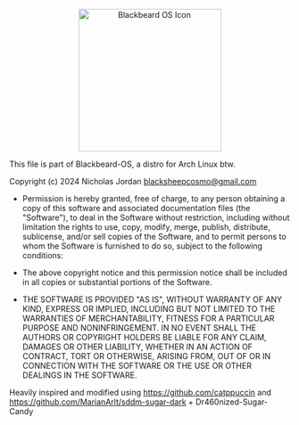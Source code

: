 <p align="center">
  <img src="https://cdn.discordapp.com/attachments/712174300291137638/1225122047890297023/blackbeard-os-icon.png?ex=661ffad1&is=660d85d1&hm=eec3f1f4dd43c71d1d759519a9cbc7ce3af3d31ece4adffc4e2a6da135cfc878&" alt="Blackbeard OS Icon" width="256" height="256">
</p>

<p align="left">
This file is part of Blackbeard-OS, a distro for Arch Linux btw.

  Copyright (c) 2024 Nicholas Jordan <blacksheepcosmo@gmail.com>

* Permission is hereby granted, free of charge, to any person
  obtaining a copy of this software and associated documentation
  files (the "Software"), to deal in the Software without restriction,
  including without limitation the rights to use, copy, modify, merge,
  publish, distribute, sublicense, and/or sell copies of the Software,
  and to permit persons to whom the Software is furnished to do so,
  subject to the following conditions:

* The above copyright notice and this permission notice shall be included
  in all copies or substantial portions of the Software.

* THE SOFTWARE IS PROVIDED "AS IS", WITHOUT WARRANTY OF ANY KIND, EXPRESS
  OR IMPLIED, INCLUDING BUT NOT LIMITED TO THE WARRANTIES OF MERCHANTABILITY,
  FITNESS FOR A PARTICULAR PURPOSE AND NONINFRINGEMENT. IN NO EVENT SHALL
  THE AUTHORS OR COPYRIGHT HOLDERS BE LIABLE FOR ANY CLAIM, DAMAGES OR
  OTHER LIABILITY, WHETHER IN AN ACTION OF CONTRACT, TORT OR OTHERWISE,
  ARISING FROM, OUT OF OR IN CONNECTION WITH THE SOFTWARE OR THE USE
  OR OTHER DEALINGS IN THE SOFTWARE.


Heavily inspired and modified using https://github.com/catppuccin and https://github.com/MarianArlt/sddm-sugar-dark + Dr460nized-Sugar-Candy
</p>

